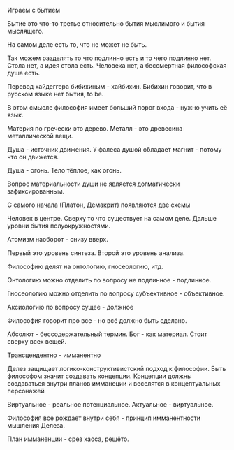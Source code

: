 Играем с бытием 

Бытие это что-то третье относительно бытия мыслимого и бытия мыслящего. 

На самом деле есть то, что не может не быть. 

Так можем разделять то что подлинно есть и то чего подлинно нет. Стола нет, а идея стола есть. Человека нет, а бессмертная философская душа есть. 

Перевод хайдеггера бибихиным - хайбихин. Бибихин говорит, что в русском языке нет бытия, to be. 

В этом смысле философия имеет больший порог входа - нужно учить её язык. 

Материя по гречески это дерево. Металл - это древесина металлической вещи. 

Душа - источник движения. У фалеса душой обладает магнит - потому что он движется. 

Душа - огонь. Тело тёплое, как огонь. 

Вопрос материальности души не является догматически зафиксированным. 

С самого начала (Платон, Демакрит) появляются две схемы 

Человек в центре. Сверху то что существует на самом деле. Дальше уровни бытия полуокружностями. 

Атомизм наоборот - снизу вверх. 

Первый это уровень синтеза. Второй это уровень анализа. 

Философию делят на онтологию, гносеологию, итд. 

Онтологию можно отделить по вопросу не подлинное - подлинное. 

Гносеологию можно отделить по вопросу субъективное - объективное. 

Аксиологию по вопросу сущее - должное 

Философия говорит про все - но всё должно быть сделано. 

Абсолют - бессодержательный термин. 
Бог - как материал. Стоит сверху всех вещей. 

Трансцендентно - имманентно 

Делез защищает логико-конструктивистский подход к философии. Быть философом значит создавать концепции. Концепции должны создаваться внутри планов имманеции и веселятся в концептуальных персонажей 

Виртуальное - реальное потенциальное. 
Актуальное - виртуальное. 

Философия все рождает внутри себя - принцип имманентности мышления Делеза. 

План имманенции - срез хаоса, решёто.